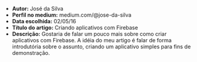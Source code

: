 * **Autor:** José da Silva
* **Perfil no medium:** medium.com/@jose-da-silva
* **Data escolhida:** 02/05/16
* **Título do artigo:** Criando aplicativos com Firebase
* **Descrição:** Gostaria de falar um pouco mais sobre como criar aplicativos com Firebase. A idéia do meu artigo é falar de forma introdutória sobre o assunto, criando um aplicativo simples para fins de demonstração.
